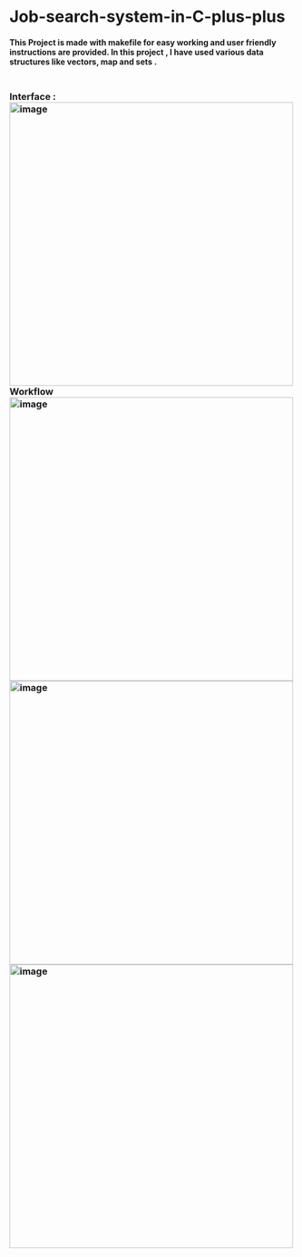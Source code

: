# Job-search-system-in-C-plus-plus <br>
<h4>
This Project is made with makefile for easy working and user friendly instructions are provided.
In this project , I have used various data structures like vectors, map and sets .</h4>
 <h3>
   <br> Interface :
  <br><img width="500" alt="image" src="https://github.com/ankitaanand28/Job-search-system-in-C-plus-plus/assets/95133586/129dd477-2bf2-4990-b774-ad983c3c3ce3">
<br>
  <b> Workflow</b>
  <img width="500" alt="image" src="https://github.com/ankitaanand28/Job-search-system-in-C-plus-plus/assets/95133586/b6cc090f-c15d-4def-81fd-c5dfc8c7359a">
<img width="500" alt="image" src="https://github.com/ankitaanand28/Job-search-system-in-C-plus-plus/assets/95133586/136ddd68-78ed-46e1-b9a2-de498506c900">
<img width="500" alt="image" src="https://github.com/ankitaanand28/Job-search-system-in-C-plus-plus/assets/95133586/58f850d2-98af-4d41-baa7-853e10c66316">

